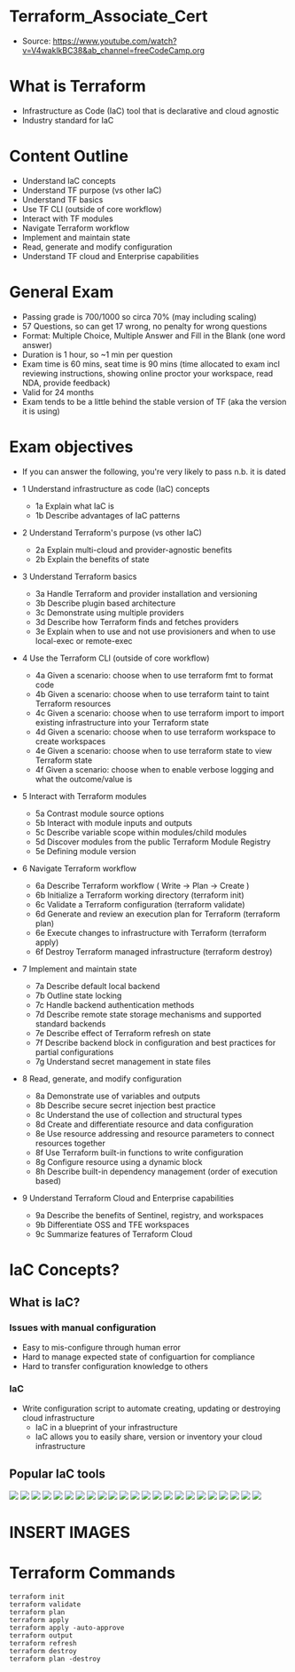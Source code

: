 # Terraform_Associate_Cert
- Source: https://www.youtube.com/watch?v=V4waklkBC38&ab_channel=freeCodeCamp.org

# What is Terraform
- Infrastructure as Code (IaC) tool that is declarative and cloud agnostic
- Industry standard for IaC

# Content Outline
- Understand IaC concepts
- Understand TF purpose (vs other IaC)
- Understand TF basics
- Use TF CLI (outside of core workflow)
- Interact with TF modules
- Navigate Terraform workflow
- Implement and maintain state
- Read, generate and modify configuration
- Understand TF cloud and Enterprise capabilities

# General Exam
- Passing grade is 700/1000 so circa 70% (may including scaling)
- 57 Questions, so can get 17 wrong, no penalty for wrong questions
- Format: Multiple Choice, Multiple Answer and Fill in the Blank (one word answer)
- Duration is 1 hour, so ~1 min per question
- Exam time is 60 mins, seat time is 90 mins (time allocated to exam incl reviewing instructions, showing online proctor your workspace, read NDA, provide feedback)
- Valid for 24 months
- Exam tends to be a little behind the stable version of TF (aka the version it is using)

# Exam objectives
- If you can answer the following,  you're very likely to pass n.b. it is dated

- 1	Understand infrastructure as code (IaC) concepts
  - 1a	Explain what IaC is
  - 1b	Describe advantages of IaC patterns
- 2	Understand Terraform's purpose (vs other IaC)
  - 2a	Explain multi-cloud and provider-agnostic benefits
  - 2b	Explain the benefits of state
- 3	Understand Terraform basics
  - 3a	Handle Terraform and provider installation and versioning
  - 3b	Describe plugin based architecture
  - 3c	Demonstrate using multiple providers
  - 3d	Describe how Terraform finds and fetches providers
  - 3e	Explain when to use and not use provisioners and when to use local-exec or remote-exec
- 4	Use the Terraform CLI (outside of core workflow)
  - 4a	Given a scenario: choose when to use terraform fmt to format code
  - 4b	Given a scenario: choose when to use terraform taint to taint Terraform resources
  - 4c	Given a scenario: choose when to use terraform import to import existing infrastructure into your Terraform state
  - 4d	Given a scenario: choose when to use terraform workspace to create workspaces
  - 4e	Given a scenario: choose when to use terraform state to view Terraform state
  - 4f	Given a scenario: choose when to enable verbose logging and what the outcome/value is
- 5	Interact with Terraform modules
  - 5a	Contrast module source options
  - 5b	Interact with module inputs and outputs
  - 5c	Describe variable scope within modules/child modules
  - 5d	Discover modules from the public Terraform Module Registry
  - 5e	Defining module version
- 6	Navigate Terraform workflow
  - 6a	Describe Terraform workflow ( Write -> Plan -> Create )
  - 6b	Initialize a Terraform working directory (terraform init)
  - 6c	Validate a Terraform configuration (terraform validate)
  - 6d	Generate and review an execution plan for Terraform (terraform plan)
  - 6e	Execute changes to infrastructure with Terraform (terraform apply)
  - 6f	Destroy Terraform managed infrastructure (terraform destroy)
- 7	Implement and maintain state
  - 7a	Describe default local backend
  - 7b	Outline state locking
  - 7c	Handle backend authentication methods
  - 7d	Describe remote state storage mechanisms and supported standard backends
  - 7e	Describe effect of Terraform refresh on state
  - 7f	Describe backend block in configuration and best practices for partial configurations
  - 7g	Understand secret management in state files
- 8	Read, generate, and modify configuration
  - 8a	Demonstrate use of variables and outputs
  - 8b	Describe secure secret injection best practice
  - 8c	Understand the use of collection and structural types
  - 8d	Create and differentiate resource and data configuration
  - 8e	Use resource addressing and resource parameters to connect resources together
  - 8f	Use Terraform built-in functions to write configuration
  - 8g	Configure resource using a dynamic block
  - 8h	Describe built-in dependency management (order of execution based)
- 9	Understand Terraform Cloud and Enterprise capabilities
  - 9a	Describe the benefits of Sentinel, registry, and workspaces
  - 9b	Differentiate OSS and TFE workspaces
  - 9c	Summarize features of Terraform Cloud

# IaC Concepts?
## What is IaC?
### Issues with manual configuration
- Easy to mis-configure through human error
- Hard to manage expected state of configuartion for compliance
- Hard to transfer configuration knowledge to others
### IaC
- Write configuration script to automate creating, updating or destroying cloud infrastructure
  - IaC in a blueprint of your infrastructure
  - IaC allows you to easily share, version or inventory your cloud infrastructure

## Popular IaC tools
![](images/popular_IaC_tools.png)
![](images/declarative+.png)
![](images/infrastructure_lifecycle_1.png)
![](images/infrastructure_lifecycle_2.png)
![](images/idempotent_vs_non-idempotent.png)
![](images/provision_vs_deployment_vs_orchestration.png)
![](images/configuration_drift_1.png)
![](images/configuration_drift_2.png)
![](images/immutable_vs_mutable.png)
![](images/GitOps.png)
![](images/immutalbe_infra_guarantee.png)
![](images/Hashicorp.png)
![](images/hashicorp_products_1.png)
![](images/hashicorp_products_2.png)
![](images/what_is_tf.png)
![](images/tf_cloud.png)
![](images/tf_lifecycle.png)
![](images/tf-change_automation.png)
![](images/tf-execution_plans.png)
![](images/tf-visualing_execution_plans.png)
![](images/tf-resource_graph.png)
![](images/use_cases.png)
![](images/tf_core_and_plugins.png)


# INSERT IMAGES

# Terraform Commands
```
terraform init
terraform validate
terraform plan
terraform apply
terraform apply -auto-approve
terraform output
terraform refresh
terraform destroy
terraform plan -destroy
```
